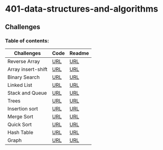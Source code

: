 # 401-data-structures-and-algorithms

## Challenges 


### Table of contents:
| Challenges  | Code | Readme |
|---|---|---|
| Reverse Array | [URL](https://github.com/alaa281997/401-data-structures-and-algorithms/tree/Reverse_Array)  | [URL](https://github.com/alaa281997/401-data-structures-and-algorithms/blob/master/array-reverse/Readme.md)|
|Array insert-shift  |[URL](https://github.com/alaa281997/401-data-structures-and-algorithms/tree/array-insert-shift)   | [URL](https://github.com/alaa281997/401-data-structures-and-algorithms/blob/master/array-insert-shift/readme.md) |
|Binary Search   | [URL](https://github.com/alaa281997/401-data-structures-and-algorithms/tree/array-binary-search)  | [URL](https://github.com/alaa281997/401-data-structures-and-algorithms/blob/master/array-insert-shift/readme.md) |
|Linked List   | [URL](https://github.com/alaa281997/401-data-structures-and-algorithms/tree/linked-list)  |[URL](https://github.com/alaa281997/401-data-structures-and-algorithms/blob/master/linked-list/readme.md) |
|Stack and Queue   | [URL](https://github.com/alaa281997/401-data-structures-and-algorithms/tree/master/stack-and-queue)  |[URL](https://github.com/alaa281997/401-data-structures-and-algorithms/blob/master/stack-and-queue/READme.md) |
|Trees            | [URL](https://github.com/alaa281997/401-data-structures-and-algorithms/tree/tree-fizz-buzz/trees)  | [URL](https://github.com/alaa281997/401-data-structures-and-algorithms/blob/master/trees/README.md)|
|Insertion sort   | [URL](https://github.com/alaa281997/401-data-structures-and-algorithms/tree/Insertion_Sort/blog/Insertion-Sort)  | [URL](https://github.com/alaa281997/401-data-structures-and-algorithms/blob/master/blog/README.md) |
|Merge Sort   | [URL](https://github.com/alaa281997/401-data-structures-and-algorithms/tree/master/blog/Insertion-Sort/lib/src/main/Merge_sort)  | [URL](https://github.com/alaa281997/401-data-structures-and-algorithms/blob/master/blog/README.md) |
|Quick Sort   | [URL](https://github.com/alaa281997/401-data-structures-and-algorithms/tree/quickSort/blog/Insertion-Sort/lib/src/main/quickSort)| [URL](https://github.com/alaa281997/401-data-structures-and-algorithms/blob/master/blog/README.md) |
|Hash Table  | [URL](https://github.com/alaa281997/401-data-structures-and-algorithms/tree/hashtable/blog/HashTable)|[URL](https://github.com/alaa281997/401-data-structures-and-algorithms/blob/master/HashTable/README.md) |
|Graph       | [URL]()| [URL](https://github.com/alaa281997/401-data-structures-and-algorithms/blob/master/Graphs/README.md)